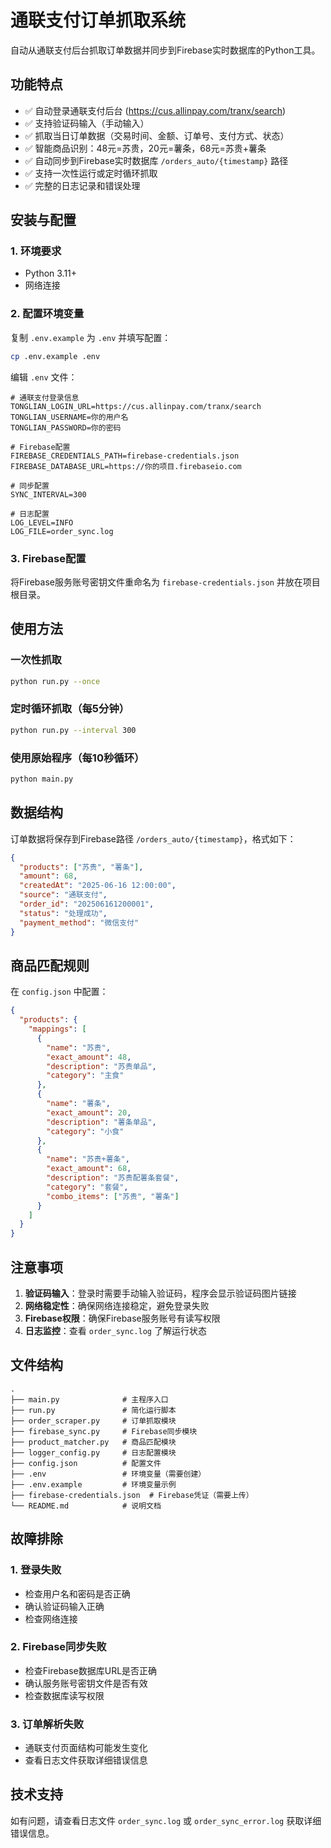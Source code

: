 # 通联支付订单抓取系统

自动从通联支付后台抓取订单数据并同步到Firebase实时数据库的Python工具。

## 功能特点

- ✅ 自动登录通联支付后台 (https://cus.allinpay.com/tranx/search)
- ✅ 支持验证码输入（手动输入）
- ✅ 抓取当日订单数据（交易时间、金额、订单号、支付方式、状态）
- ✅ 智能商品识别：48元=苏贵，20元=薯条，68元=苏贵+薯条
- ✅ 自动同步到Firebase实时数据库 `/orders_auto/{timestamp}` 路径
- ✅ 支持一次性运行或定时循环抓取
- ✅ 完整的日志记录和错误处理

## 安装与配置

### 1. 环境要求
- Python 3.11+
- 网络连接

### 2. 配置环境变量

复制 `.env.example` 为 `.env` 并填写配置：

```bash
cp .env.example .env
```

编辑 `.env` 文件：

```env
# 通联支付登录信息
TONGLIAN_LOGIN_URL=https://cus.allinpay.com/tranx/search
TONGLIAN_USERNAME=你的用户名
TONGLIAN_PASSWORD=你的密码

# Firebase配置
FIREBASE_CREDENTIALS_PATH=firebase-credentials.json
FIREBASE_DATABASE_URL=https://你的项目.firebaseio.com

# 同步配置
SYNC_INTERVAL=300

# 日志配置
LOG_LEVEL=INFO
LOG_FILE=order_sync.log
```

### 3. Firebase配置

将Firebase服务账号密钥文件重命名为 `firebase-credentials.json` 并放在项目根目录。

## 使用方法

### 一次性抓取
```bash
python run.py --once
```

### 定时循环抓取（每5分钟）
```bash
python run.py --interval 300
```

### 使用原始程序（每10秒循环）
```bash
python main.py
```

## 数据结构

订单数据将保存到Firebase路径 `/orders_auto/{timestamp}`，格式如下：

```json
{
  "products": ["苏贵", "薯条"],
  "amount": 68,
  "createdAt": "2025-06-16 12:00:00",
  "source": "通联支付",
  "order_id": "202506161200001",
  "status": "处理成功",
  "payment_method": "微信支付"
}
```

## 商品匹配规则

在 `config.json` 中配置：

```json
{
  "products": {
    "mappings": [
      {
        "name": "苏贵",
        "exact_amount": 48,
        "description": "苏贵单品",
        "category": "主食"
      },
      {
        "name": "薯条",
        "exact_amount": 20,
        "description": "薯条单品",
        "category": "小食"
      },
      {
        "name": "苏贵+薯条",
        "exact_amount": 68,
        "description": "苏贵配薯条套餐",
        "category": "套餐",
        "combo_items": ["苏贵", "薯条"]
      }
    ]
  }
}
```

## 注意事项

1. **验证码输入**：登录时需要手动输入验证码，程序会显示验证码图片链接
2. **网络稳定性**：确保网络连接稳定，避免登录失败
3. **Firebase权限**：确保Firebase服务账号有读写权限
4. **日志监控**：查看 `order_sync.log` 了解运行状态

## 文件结构

```
.
├── main.py              # 主程序入口
├── run.py               # 简化运行脚本
├── order_scraper.py     # 订单抓取模块
├── firebase_sync.py     # Firebase同步模块
├── product_matcher.py   # 商品匹配模块
├── logger_config.py     # 日志配置模块
├── config.json          # 配置文件
├── .env                 # 环境变量（需要创建）
├── .env.example         # 环境变量示例
├── firebase-credentials.json  # Firebase凭证（需要上传）
└── README.md            # 说明文档
```

## 故障排除

### 1. 登录失败
- 检查用户名和密码是否正确
- 确认验证码输入正确
- 检查网络连接

### 2. Firebase同步失败
- 检查Firebase数据库URL是否正确
- 确认服务账号密钥文件是否有效
- 检查数据库读写权限

### 3. 订单解析失败
- 通联支付页面结构可能发生变化
- 查看日志文件获取详细错误信息

## 技术支持

如有问题，请查看日志文件 `order_sync.log` 或 `order_sync_error.log` 获取详细错误信息。
